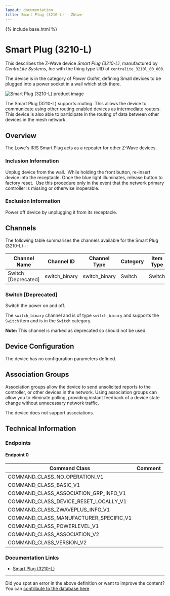 ```yaml
---
layout: documentation
title: Smart Plug (3210-L) - ZWave
---
```


{% include base.html %}

# Smart Plug (3210-L)
This describes the Z-Wave device *Smart Plug (3210-L)*, manufactured by *CentraLite Systems, Inc* with the thing type UID of ```centralite_3210l_00_000```.

The device is in the category of *Power Outlet*, defining Small devices to be plugged into a power socket in a wall which stick there.

![Smart Plug (3210-L) product image](https://www.cd-jackson.com/zwave_device_uploads/1022/1022_default.jpg)


The Smart Plug (3210-L) supports routing. This allows the device to communicate using other routing enabled devices as intermediate routers.  This device is also able to participate in the routing of data between other devices in the mesh network.

## Overview

The Lowe's IRIS Smart Plug acts as a repeater for other Z-Wave devices. 

### Inclusion Information

Unplug device from the wall.  While holding the front button, re-insert device into the receptacle. Once the blue light illuminates, release button to factory reset.  Use this procedure only in the event that the network primary controller is missing or otherwise inoperable.  

### Exclusion Information

Power off device by unplugging it from its receptacle. 

## Channels

The following table summarises the channels available for the Smart Plug (3210-L) -:

| Channel Name | Channel ID | Channel Type | Category | Item Type |
|--------------|------------|--------------|----------|-----------|
| Switch  [Deprecated]| switch_binary | switch_binary | Switch | Switch | 

### Switch [Deprecated]
Switch the power on and off.

The ```switch_binary``` channel and is of type ```switch_binary``` and supports the ```Switch``` item and is in the ```Switch``` category.

**Note:** This channel is marked as deprecated so should not be used.



## Device Configuration

The device has no configuration parameters defined.

## Association Groups

Association groups allow the device to send unsolicited reports to the controller, or other devices in the network. Using association groups can allow you to eliminate polling, providing instant feedback of a device state change without unnecessary network traffic.

The device does not support associations.
## Technical Information

### Endpoints

#### Endpoint 0

| Command Class | Comment |
|---------------|---------|
| COMMAND_CLASS_NO_OPERATION_V1| |
| COMMAND_CLASS_BASIC_V1| |
| COMMAND_CLASS_ASSOCIATION_GRP_INFO_V1| |
| COMMAND_CLASS_DEVICE_RESET_LOCALLY_V1| |
| COMMAND_CLASS_ZWAVEPLUS_INFO_V1| |
| COMMAND_CLASS_MANUFACTURER_SPECIFIC_V1| |
| COMMAND_CLASS_POWERLEVEL_V1| |
| COMMAND_CLASS_ASSOCIATION_V2| |
| COMMAND_CLASS_VERSION_V2| |

### Documentation Links

* [Smart Plug (3210-L)](https://www.cd-jackson.com/zwave_device_uploads/1022/812489023087-use.pdf)

---

Did you spot an error in the above definition or want to improve the content?
You can [contribute to the database here](http://www.cd-jackson.com/index.php/zwave/zwave-device-database/zwave-device-list/devicesummary/1022).
